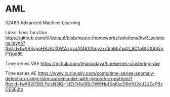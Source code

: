 # AML
02460 Advanced Machine Learning

Links:
Loss function
https://github.com/rll/deepul/blob/master/homeworks/solutions/hw3_solutions.ipynb?fbclid=IwAR3vpoH8JPJIXWWspvxAf481tAmyzxr0mBbZw41_9C1aGtDX8S2uFYjgd8E

Time series VAE
https://github.com/tejaslodaya/timeseries-clustering-vae

Time series AE
https://www.curiousily.com/posts/time-series-anomaly-detection-using-lstm-autoencoder-with-pytorch-in-python/?fbclid=IwAR2CS8LYsjzN3lQHlJZrO4s0RLOW9HpfSq6scDRnfU2dJ2JZeP6zCESEJtc
